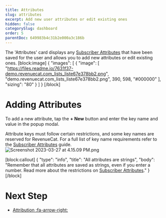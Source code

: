 ```yaml
---
title: Attributes
slug: attributes
excerpt: Add new user attributes or edit existing ones
hidden: false
categorySlug: dashboard
order: 5
parentDoc: 649983b4c31b2e000a3c186b
---
```

The 'Attributes' card displays any [Subscriber Attributes](doc:subscriber-attributes) that have been saved for the user and allows you to add new attributes or edit existing ones.
[block:image]
{
  "images": [
    {
      "image": [
        "https://files.readme.io/7631f37-demo.revenuecat.com_lists_liste67e378bb2.png",
        "demo.revenuecat.com_lists_liste67e378bb2.png",
        390,
        598,
        "#000000"
      ],
      "sizing": "80"
    }
  ]
}
[/block]
# Adding Attributes
To add a new attribute, tap the **+ New** button and enter the key name and value in the popup modal.

Attribute keys must follow certain restrictions, and some key names are reserved for RevenueCat. For a full list of key name requirements refer to the [Subscriber Attributes](doc:subscriber-attributes) guide.
![](https://files.readme.io/12cc8ce-Screenshot_2023-03-27_at_4.15.09_PM.png "Screenshot 2023-03-27 at 4.15.09 PM.png")

[block:callout]
{
  "type": "info",
  "title": "All attributes are strings",
  "body": "Remember that all attributes are saved as strings, even if you enter a number. Read more about the restrictions on [Subscriber Attributes](https://docs.revenuecat.com/docs/subscriber-attributes#section-restrictions)."
}
[/block]
# Next Step

* [Attribution :fa-arrow-right:](doc:attribution-card)